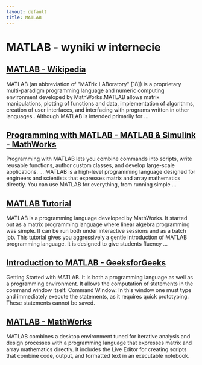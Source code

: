 ```yaml
---
layout: default
title: MATLAB
---
```

# **MATLAB - wyniki w internecie**
## [MATLAB - Wikipedia](https://en.wikipedia.org/wiki/MATLAB)
MATLAB (an abbreviation of "MATrix LABoratory" [18]) is a proprietary multi-paradigm programming language and numeric computing environment developed by MathWorks.MATLAB allows matrix manipulations, plotting of functions and data, implementation of algorithms, creation of user interfaces, and interfacing with programs written in other languages.. Although MATLAB is intended primarily for ...
## [Programming with MATLAB - MATLAB & Simulink - MathWorks](https://www.mathworks.com/products/matlab/programming-with-matlab.html)
Programming with MATLAB lets you combine commands into scripts, write reusable functions, author custom classes, and develop large-scale applications. ... MATLAB is a high-level programming language designed for engineers and scientists that expresses matrix and array mathematics directly. You can use MATLAB for everything, from running simple ...
## [MATLAB Tutorial](https://www.tutorialspoint.com/matlab/index.htm)
MATLAB is a programming language developed by MathWorks. It started out as a matrix programming language where linear algebra programming was simple. It can be run both under interactive sessions and as a batch job. This tutorial gives you aggressively a gentle introduction of MATLAB programming language. It is designed to give students fluency ...
## [Introduction to MATLAB - GeeksforGeeks](https://www.geeksforgeeks.org/introduction-to-matlab/)
Getting Started with MATLAB. It is both a programming language as well as a programming environment. It allows the computation of statements in the command window itself. Command Window: In this window one must type and immediately execute the statements, as it requires quick prototyping. These statements cannot be saved.
## [MATLAB - MathWorks](https://www.mathworks.com/products/matlab.html)
MATLAB combines a desktop environment tuned for iterative analysis and design processes with a programming language that expresses matrix and array mathematics directly. It includes the Live Editor for creating scripts that combine code, output, and formatted text in an executable notebook.
